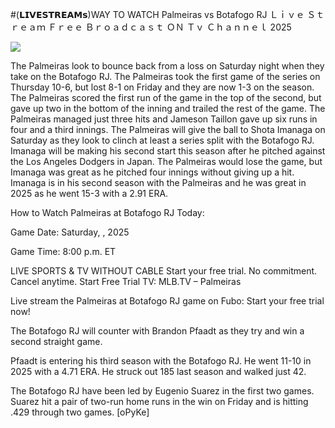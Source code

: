 #(𝗟𝗜𝗩𝗘𝗦𝗧𝗥𝗘𝗔𝗠𝘀)WAY TO WATCH Palmeiras vs Botafogo RJ Ｌｉｖｅ Ｓｔｒｅａｍ Ｆｒｅｅ Ｂｒｏａｄｃａｓｔ ＯＮ Ｔｖ Ｃｈａｎｎｅｌ  2025  
  
  
[![](https://i.imgur.com/qSNzIqt.png)](https://movie.rssnews.media/HSKjcxt.php)  
  
The Palmeiras look to bounce back from a loss on Saturday night when they take on the Botafogo RJ. The Palmeiras took the first game of the series on Thursday 10-6, but lost 8-1 on Friday and they are now 1-3 on the season. The Palmeiras scored the first run of the game in the top of the second, but gave up two in the bottom of the inning and trailed the rest of the game. The Palmeiras managed just three hits and Jameson Taillon gave up six runs in four and a third innings. The Palmeiras will give the ball to Shota Imanaga on Saturday as they look to clinch at least a series split with the Botafogo RJ. Imanaga will be making his second start this season after he pitched against the Los Angeles Dodgers in Japan. The Palmeiras would lose the game, but Imanaga was great as he pitched four innings without giving up a hit. Imanaga is in his second season with the Palmeiras and he was great in 2025 as he went 15-3 with a 2.91 ERA.

How to Watch Palmeiras at Botafogo RJ Today:

Game Date: Saturday, , 2025

Game Time: 8:00 p.m. ET

LIVE SPORTS & TV WITHOUT CABLE
Start your free trial. No commitment. Cancel anytime.
Start Free Trial
TV: MLB.TV – Palmeiras

Live stream the Palmeiras at Botafogo RJ game on Fubo: Start your free trial now!

The Botafogo RJ will counter with Brandon Pfaadt as they try and win a second straight game.

Pfaadt is entering his third season with the Botafogo RJ. He went 11-10 in 2025 with a 4.71 ERA. He struck out 185 last season and walked just 42.

The Botafogo RJ have been led by Eugenio Suarez in the first two games. Suarez hit a pair of two-run home runs in the win on Friday and is hitting .429 through two games. [oPyKe]